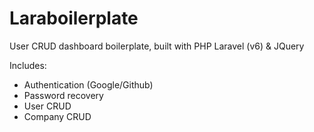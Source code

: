 # Laraboilerplate

User CRUD dashboard boilerplate, built with PHP Laravel (v6) & JQuery

Includes:
- Authentication (Google/Github)
- Password recovery
- User CRUD
- Company CRUD
